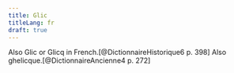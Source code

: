 ```yaml
---
title: Glic
titleLang: fr
draft: true
---
```


Also Glic or Glicq in French.[@DictionnaireHistorique6 p. 398] Also ghelicque.[@DictionnaireAncienne4 p. 272]
